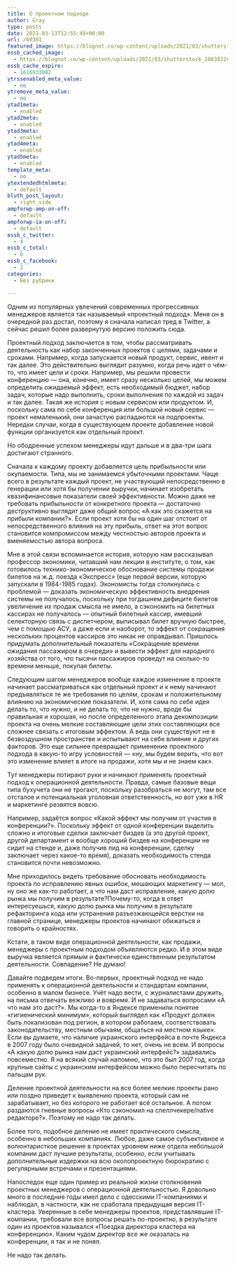 ```yaml
---
title: О проектном подходе
author: Gray
type: posts
date: 2021-03-13T12:55:49+00:00
url: /60301
featured_image: https://blognot.co/wp-content/uploads/2021/03/shutterstock_288382268-scaled.jpg
essb_cached_image:
  - https://blognot.co/wp-content/uploads/2021/03/shutterstock_288382268-scaled.jpg
essb_cache_expire:
  - 1616933082
ytrssenabled_meta_value:
  - no
ytremove_meta_value:
  - no
ytad1meta:
  - enabled
ytad2meta:
  - enabled
ytad3meta:
  - enabled
ytad4meta:
  - enabled
ytad5meta:
  - enabled
template_meta:
  - no
ytextendedhtmlmeta:
  - default
bluth_post_layout:
  - right_side
ampforwp-amp-on-off:
  - default
ampforwp-ia-on-off:
  - default
essb_c_twitter:
  - 4
essb_c_total:
  - 6
essb_c_facebook:
  - 2
categories:
  - Без рубрики

---
```








Одним из популярных увлечений современных прогрессивных менеджеров является так называемый «проектный подход». Меня он в очередной раз достал, поэтому я сначала написал тред в Twitter, а сейчас решил более развернутую версию положить сюда.

Проектный подход заключается в том, чтобы рассматривать деятельность как набор законченных проектов с целями, задачами и сроками. Например, когда запускается новый продукт, сервис, ивент и так далее. Это действительно выглядит разумно, когда речь идет о чём-то, что имеет цели и сроки. Например, мы решили провести конференцию — она, конечно, имеет сразу несколько целей, мы можем определить ожидаемый эффект, есть необходимый бюджет, набор задач, которые надо выполнить, сроки выполнения по каждой из задач и так далее. Такая же история с новым сервисом или продуктом. И, поскольку сама по себе конференция или большой новый сервис — проект немаленький, они зачастую распадаются на подпроекты. Нередки случаи, когда в существующем проекте добавление новой функции организуется как отдельный проект.

Но ободренные успехом менеджеры идут дальше и в два-три шага достигают странного.

Сначала к каждому проекту добавляется цель прибыльности или окупаемости. Типа, мы не занимаемся убыточными проектами. Чаще всего в результате каждый проект, не участвующий непосредственно в генерации или хотя бы получении выручки, начинает изобретать квазифинансовые показатели своей эффективности. Можно даже не требовать прибыльности от конкретного проекта —&nbsp;достаточно деструктивно выглядит даже общий вопрос &#171;А как это скажется на прибыли компании?&#187;. Если проект хотя бы на один шаг отстоит от непосредственного влияния на эту прибыль, ответ на этот вопрос становится компромиссом между честностью авторов проекта и вменяемостью автора вопроса.

Мне в этой связи вспоминается история, которую нам рассказывал профессор экономики, читавший нам лекции в институте, о том, как готовилось технико-экономическое обоснование системы продажи билетов на ж.д. поезда &#171;Экспресс&#187; (еще первой версии, которую запускали в 1984-1985 годах). Экономисты тогда столкнулись с проблемой —&nbsp;доказать экономическую эффективность внедрения системы не получалось, поскольку при тогдашнем дефиците билетов увеличение их продаж смысла не имело, а сэкономить на билетных кассирах не получалось —&nbsp;опытный билетный кассир, имевший селекторную связь с диспетчером, выписывал билет вручную быстрее, чем с помощью АСУ, а даже если и наоборот, то эффект от сокращения нескольких процентов кассиров это никак не оправдывал. Пришлось придумать дополнительный показатель &#171;Сокращение времени ожидания пассажиром в очереди&#187; и вывести эффект для народного хозяйства от того, что тысячи пассажиров проведут на сколько-то времени меньше, покупая билеты. 

Следующим шагом менеджеров вообще каждое изменение в проекте начинает рассматриваться как отдельный проект и к нему начинают предъявляться те же требования по целям, срокам и положительному влиянию на экономические показатели. И, хотя сама по себе идея делать то, что нужно, и не делать то, что не нужно, вроде бы правильная и хорошая, но после определенного этапа декомпозиции проекта на очень мелкие составляющие цели этих составляющих все сложнее связать с итоговым эффектом. А ведь они существуют не в безвоздушном пространстве и испытывают на себе влияние и других факторов. Это еще сильнее превращает применение проектного подхода в какую-то игру условностей — &#171;ну, мы будем верить, что вот это изменение влияет в итоге на продажи, хотя мы и не знаем как&#187;. 

Тут менеджеры потирают руки и начинают применять проектный подход к операционной деятельности. Правда, самые базовые вещи типа бухучета они не трогают, поскольку разобраться не могут, там все отсталое и потенциальная уголовная ответственность, но вот уже в HR и маркетинге резвятся вовсю.

Например, задаётся вопрос «Какой эффект мы получим от участия в конференции?». Поскольку эффект от одной конференции выделить сложно и итоговые сделки заключает биздев (а это другой проект, другой департамент и вообще хороший биздев на конференции не сидит на стенде и, даже получив лид на конференции, сделку заключает через какое-то время), доказать необходимость стенда становится почти невозможно.

Мне приходилось видеть требование обосновать необходимость проекта по исправлению явных ошибок, мешающих маркетингу — мол, ну оно же как-то работает, а что нам даст исправление, какую долю рынка мы получим в результате?Почему-то, когда в ответ интересуешься, какую долю рынка мы получим в результате рефакторинга кода или устранения разъезжающейся верстки на главной странице, менеджеры проектов начинают обижаться и говорить о крайностях.

Кстати, в таком виде операционной деятельности, как продажи, менеджеры с проектным подходом объявляются редко. И в этом виде выручка является прямым и фактически единственным результатом деятельности. Совпадение? Не думаю!

Давайте подведем итоги. Во-первых, проектный подход не надо применять к операционной деятельности и стандартам компании, особенно в малом бизнесе. Учёт надо вести, с журналистами дружить, на письма отвечать вежливо и вовремя. И не задаваться вопросами «А что нам это даст?». Мы когда-то в Яндексе применили понятие «гигиенический минимум», который выглядел как «Продукт должен быть локализован под регион, в котором работаем, соответствовать законодательству, местным обычаям, общаться на местном языке». Если вы думаете, что наличие украинского интерфейса в почте Яндекса в 2007 году было очевидной задачей, то нет, очень не всем. И вопросы &#171;А какую долю рынка нам даст украинский интерфейс?&#187; задавались повсеместно. Я на всякий случай напомню, что это был 2007 год, когда крупные сайты с украинским интерфейсом можно было пересчитать по пальцам рук.

Деление проектной деятельности на все более мелкие проекты рано или поздно приведет к выявлению проекта, который сам не зарабатывает, но без которого не работает всё остальное. А потом раздаются гневные вопросы «Кто сэкономил на спеллчекере/native редакторе?». Поэтому не надо так делать. 

Более того, подобное деление не имеет практического смысла, особенно в небольших компаниях. Любое, даже самое субъективное и волюнтаристкое решение в проектах уровнем ниже отдела небольшой компании даст лучшие результаты, особенно, если учитывать дополнительные издержки на всю околопроектную бюрократию с регулярными встречами и презентациями. 

Напоследок еще один пример из реальной жизни столкновения проектных менеджеров с операционной деятельностью. Я довольно много в последние годы имел дело с одесскими IT-компаниями и наблюдал, в частности, как не сработала предыдущая версия IT-кластера. Уверенные в себе менеджеры проектов, представлявшие IT-компании, требовали все вопросы решать по-проектно, в результате один из проектов назывался &#171;Поездка директора кластера на конференцию&#187;. Каким чудом директор все же оказалась на конференции, я так и не понял. 

Не надо так делать.